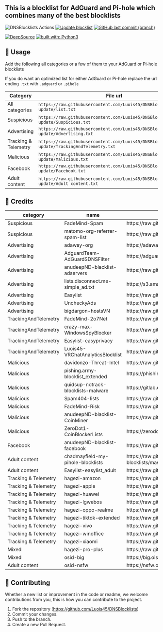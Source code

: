 ## This is a blocklist for AdGuard and Pi-hole which combines many of the best blocklists

![DNSBlocklists Actions](https://api.meercode.io/badge/Luois45/DNSBlocklists?type=ci-score&lastDay=14)
[![Update blocklist](https://github.com/Luois45/DNSBlocklists/actions/workflows/update-blocklist.yml/badge.svg)](https://github.com/Luois45/DNSBlocklists/actions/workflows/update-blocklist.yml)
[![GitHub last commit (branch)](https://img.shields.io/github/last-commit/Luois45/DNSBlocklists/auto-update?label=Last%20DNS%20blocklist%20update)](https://github.com/Luois45/DNSBlocklists/actions/workflows/update-blocklist.yml)

[![DeepSource](https://deepsource.io/gh/Luois45/DNSBlocklists.svg/?label=active+issues&show_trend=true&token=A9moFT741YyFRfhQ97zeWwKL)](https://deepsource.io/gh/Luois45/DNSBlocklists/?ref=repository-badge)
[![built with: Python3](https://camo.githubusercontent.com/0d9fbff04202da688cc79c5ffe984bd171edf453b2e41e5e56e55202dd5bdbb2/68747470733a2f2f696d672e736869656c64732e696f2f62616467652f6275696c74253230776974682d507974686f6e332d7265642e737667)](https://www.python.org/)

## 📝 Usage
Add the following all categories or a few of them to your AdGuard or Pi-hole blocklists

If you do want an optimized list for either AdGuard or Pi-hole replace the url ending `.txt` with `.adguard` or `.pihole`

Category | File url
--- | ---
All categories | `https://raw.githubusercontent.com/Luois45/DNSBlocklists/auto-update/list.txt`
Suspicious | `https://raw.githubusercontent.com/Luois45/DNSBlocklists/auto-update/Suspicious.txt`
Advertising | `https://raw.githubusercontent.com/Luois45/DNSBlocklists/auto-update/Advertising.txt`
Tracking & Telemetry | `https://raw.githubusercontent.com/Luois45/DNSBlocklists/auto-update/TrackingAndTelemetry.txt`
Malicious | `https://raw.githubusercontent.com/Luois45/DNSBlocklists/auto-update/Malicious.txt`
Facebook | `https://raw.githubusercontent.com/Luois45/DNSBlocklists/auto-update/Facebook.txt`
Adult content | `https://raw.githubusercontent.com/Luois45/DNSBlocklists/auto-update/Adult content.txt`

## 🌟 Credits
<!-- MARKDOWN-AUTO-DOCS:START (JSON_TO_HTML_TABLE:src=./lists.json) -->
<table class="JSON-TO-HTML-TABLE"><thead><tr><th class="category-th">category</th><th class="name-th">name</th><th class="url-th">url</th><th class="site-url-th">site_url</th><th class="license-th">license</th></tr></thead><tbody ><tr ><td class="category-td td_text">Suspicious</td><td class="name-td td_text">FadeMind-Spam</td><td class="url-td td_text">https://raw.githubusercontent.com/FadeMind/hosts.extras/master/add.Spam/hosts</td><td class="site-url-td td_text">https://github.com/FadeMind/hosts.extras</td><td class="license-td td_text">GPLv3+</td></tr>
<tr ><td class="category-td td_text">Suspicious</td><td class="name-td td_text">matomo-org-referrer-spam-list</td><td class="url-td td_text">https://raw.githubusercontent.com/matomo-org/referrer-spam-blacklist/master/spammers.txt</td><td class="site-url-td td_text">https://github.com/matomo-org/referrer-spam-list</td><td class="license-td td_text">PDM</td></tr>
<tr ><td class="category-td td_text">Advertising</td><td class="name-td td_text">adaway-org</td><td class="url-td td_text">https://adaway.org/hosts.txt</td><td class="site-url-td td_text">https://adaway.org/</td><td class="license-td td_text">undefined</td></tr>
<tr ><td class="category-td td_text">Advertising</td><td class="name-td td_text">AdguardTeam-AdGuardSDNSFilter</td><td class="url-td td_text">https://adguardteam.github.io/AdGuardSDNSFilter/Filters/filter.txt</td><td class="site-url-td td_text">https://github.com/AdguardTeam/AdGuardSDNSFilter</td><td class="license-td td_text">GPLv3</td></tr>
<tr ><td class="category-td td_text">Advertising</td><td class="name-td td_text">anudeepND-blacklist-adservers</td><td class="url-td td_text">https://raw.githubusercontent.com/anudeepND/blacklist/master/adservers.txt</td><td class="site-url-td td_text">https://github.com/anudeepND/blacklist</td><td class="license-td td_text">MIT</td></tr>
<tr ><td class="category-td td_text">Advertising</td><td class="name-td td_text">lists.disconnect.me-simple_ad.txt</td><td class="url-td td_text">https://s3.amazonaws.com/lists.disconnect.me/simple_ad.txt</td><td class="site-url-td td_text">https://disconnect.me/</td><td class="license-td td_text">undefined</td></tr>
<tr ><td class="category-td td_text">Advertising</td><td class="name-td td_text">Easylist</td><td class="url-td td_text">https://raw.githubusercontent.com/easylist/easylist/master/easylist/easylist_adservers.txt</td><td class="site-url-td td_text">https://easylist.to/</td><td class="license-td td_text">GPLv3</td></tr>
<tr ><td class="category-td td_text">Advertising</td><td class="name-td td_text">UncheckyAds</td><td class="url-td td_text">https://raw.githubusercontent.com/FadeMind/hosts.extras/master/UncheckyAds/hosts</td><td class="site-url-td td_text">https://unchecky.com/</td><td class="license-td td_text">MIT</td></tr>
<tr ><td class="category-td td_text">Advertising</td><td class="name-td td_text">bigdargon-hostsVN</td><td class="url-td td_text">https://raw.githubusercontent.com/bigdargon/hostsVN/master/hosts</td><td class="site-url-td td_text">https://github.com/bigdargon/hostsVN</td><td class="license-td td_text">MIT</td></tr>
<tr ><td class="category-td td_text">TrackingAndTelemetry</td><td class="name-td td_text">FadeMind-2o7Net</td><td class="url-td td_text">https://raw.githubusercontent.com/FadeMind/hosts.extras/master/add.2o7Net/hosts</td><td class="site-url-td td_text">http://hostsfile.org/hosts.html</td><td class="license-td td_text">GPLv3+</td></tr>
<tr ><td class="category-td td_text">TrackingAndTelemetry</td><td class="name-td td_text">crazy-max-WindowsSpyBlocker</td><td class="url-td td_text">https://raw.githubusercontent.com/crazy-max/WindowsSpyBlocker/master/data/hosts/spy.txt</td><td class="site-url-td td_text">https://github.com/crazy-max/WindowsSpyBlocker</td><td class="license-td td_text">MIT</td></tr>
<tr ><td class="category-td td_text">TrackingAndTelemetry</td><td class="name-td td_text">Easylist-easyprivacy</td><td class="url-td td_text">https://raw.githubusercontent.com/easylist/easylist/master/easyprivacy/easyprivacy_trackingservers.txt</td><td class="site-url-td td_text">https://easylist.to/</td><td class="license-td td_text">GPLv3</td></tr>
<tr ><td class="category-td td_text">TrackingAndTelemetry</td><td class="name-td td_text">Luois45-VRChatAnalyticsBlocklist</td><td class="url-td td_text">https://raw.githubusercontent.com/Luois45/VRChatAnalyticsBlocklist/master/hosts.txt</td><td class="site-url-td td_text">https://github.com/Luois45/VRChatAnalyticsBlocklist</td><td class="license-td td_text">AGPL</td></tr>
<tr ><td class="category-td td_text">Malicious</td><td class="name-td td_text">davidonzo-Threat-Intel</td><td class="url-td td_text">https://raw.githubusercontent.com/davidonzo/Threat-Intel/master/lists/latestdomains.txt</td><td class="site-url-td td_text">https://github.com/davidonzo/Threat-Intel</td><td class="license-td td_text">MIT</td></tr>
<tr ><td class="category-td td_text">Malicious</td><td class="name-td td_text">pishing.army-blocklist_extended</td><td class="url-td td_text">https://phishing.army/download/phishing_army_blocklist_extended.txt</td><td class="site-url-td td_text">https://phishing.army/</td><td class="license-td td_text">CC BY-NC 4.0</td></tr>
<tr ><td class="category-td td_text">Malicious</td><td class="name-td td_text">quidsup-notrack-blocklists-malware</td><td class="url-td td_text">https://gitlab.com/quidsup/notrack-blocklists/raw/master/notrack-malware.txt</td><td class="site-url-td td_text">https://gitlab.com/quidsup/notrack-blocklists</td><td class="license-td td_text">GPLv3</td></tr>
<tr ><td class="category-td td_text">Malicious</td><td class="name-td td_text">Spam404-lists</td><td class="url-td td_text">https://raw.githubusercontent.com/Spam404/lists/master/main-blacklist.txt</td><td class="site-url-td td_text">https://github.com/Spam404/lists</td><td class="license-td td_text">undefined</td></tr>
<tr ><td class="category-td td_text">Malicious</td><td class="name-td td_text">FadeMind-Risk</td><td class="url-td td_text">https://raw.githubusercontent.com/FadeMind/hosts.extras/master/add.Risk/hosts</td><td class="site-url-td td_text">http://hostsfile.org/hosts.html</td><td class="license-td td_text">GPLv3+</td></tr>
<tr ><td class="category-td td_text">Malicious</td><td class="name-td td_text">anudeepND-blacklist-CoinMiner</td><td class="url-td td_text">https://raw.githubusercontent.com/anudeepND/blacklist/master/CoinMiner.txt</td><td class="site-url-td td_text">https://github.com/anudeepND/blacklist</td><td class="license-td td_text">MIT</td></tr>
<tr ><td class="category-td td_text">Malicious</td><td class="name-td td_text">ZeroDot1-CoinBlockerLists</td><td class="url-td td_text">https://zerodot1.gitlab.io/CoinBlockerLists/hosts_browser</td><td class="site-url-td td_text">https://gitlab.com/ZeroDot1/CoinBlockerLists</td><td class="license-td td_text">GPLv3</td></tr>
<tr ><td class="category-td td_text">Facebook</td><td class="name-td td_text">anudeepND-blacklist-facebook</td><td class="url-td td_text">https://raw.githubusercontent.com/anudeepND/blacklist/master/facebook.txt</td><td class="site-url-td td_text">https://github.com/anudeepND/blacklist</td><td class="license-td td_text">MIT</td></tr>
<tr ><td class="category-td td_text">Adult content</td><td class="name-td td_text">chadmayfield-my-pihole-blocklists</td><td class="url-td td_text">https://raw.githubusercontent.com/chadmayfield/my-pihole-blocklists/master/lists/pi_blocklist_porn_top1m.list</td><td class="site-url-td td_text">https://github.com/chadmayfield/my-pihole-blocklists</td><td class="license-td td_text">GPLv3</td></tr>
<tr ><td class="category-td td_text">Adult content</td><td class="name-td td_text">Easylist-easylist_adult</td><td class="url-td td_text">https://raw.githubusercontent.com/easylist/easylist/master/easylist_adult/adult_adservers.txt</td><td class="site-url-td td_text">https://easylist.to/</td><td class="license-td td_text">GPLv3</td></tr>
<tr ><td class="category-td td_text">Tracking & Telemetry</td><td class="name-td td_text">hagezi-amazon</td><td class="url-td td_text">https://raw.githubusercontent.com/hagezi/dns-blocklists/main/domains/native.amazon.txt</td><td class="site-url-td td_text">undefined</td><td class="license-td td_text">GPLv3</td></tr>
<tr ><td class="category-td td_text">Tracking & Telemetry</td><td class="name-td td_text">hagezi-apple</td><td class="url-td td_text">https://raw.githubusercontent.com/hagezi/dns-blocklists/main/domains/native.apple.txt</td><td class="site-url-td td_text">undefined</td><td class="license-td td_text">GPLv3</td></tr>
<tr ><td class="category-td td_text">Tracking & Telemetry</td><td class="name-td td_text">hagezi-huawei</td><td class="url-td td_text">https://raw.githubusercontent.com/hagezi/dns-blocklists/main/domains/native.huawei.txt</td><td class="site-url-td td_text">undefined</td><td class="license-td td_text">GPLv3</td></tr>
<tr ><td class="category-td td_text">Tracking & Telemetry</td><td class="name-td td_text">hagezi-lgwebos</td><td class="url-td td_text">https://raw.githubusercontent.com/hagezi/dns-blocklists/main/domains/native.lgwebos.txt</td><td class="site-url-td td_text">undefined</td><td class="license-td td_text">GPLv3</td></tr>
<tr ><td class="category-td td_text">Tracking & Telemetry</td><td class="name-td td_text">hagezi-oppo-realme</td><td class="url-td td_text">https://raw.githubusercontent.com/hagezi/dns-blocklists/main/domains/native.oppo-realme.txt</td><td class="site-url-td td_text">undefined</td><td class="license-td td_text">GPLv3</td></tr>
<tr ><td class="category-td td_text">Tracking & Telemetry</td><td class="name-td td_text">hagezi-tiktok-extended</td><td class="url-td td_text">https://raw.githubusercontent.com/hagezi/dns-blocklists/main/domains/native.tiktok.extended.txt</td><td class="site-url-td td_text">undefined</td><td class="license-td td_text">GPLv3</td></tr>
<tr ><td class="category-td td_text">Tracking & Telemetry</td><td class="name-td td_text">hagezi-vivo</td><td class="url-td td_text">https://raw.githubusercontent.com/hagezi/dns-blocklists/main/domains/native.vivo.txt</td><td class="site-url-td td_text">undefined</td><td class="license-td td_text">GPLv3</td></tr>
<tr ><td class="category-td td_text">Tracking & Telemetry</td><td class="name-td td_text">hagezi-winoffice</td><td class="url-td td_text">https://raw.githubusercontent.com/hagezi/dns-blocklists/main/domains/native.winoffice.txt</td><td class="site-url-td td_text">undefined</td><td class="license-td td_text">GPLv3</td></tr>
<tr ><td class="category-td td_text">Tracking & Telemetry</td><td class="name-td td_text">hagezi-xiaomi</td><td class="url-td td_text">https://raw.githubusercontent.com/hagezi/dns-blocklists/main/domains/native.xiaomi.txt</td><td class="site-url-td td_text">undefined</td><td class="license-td td_text">GPLv3</td></tr>
<tr ><td class="category-td td_text">Mixed</td><td class="name-td td_text">hagezi-pro-plus</td><td class="url-td td_text">https://raw.githubusercontent.com/hagezi/dns-blocklists/main/domains/pro.plus.txt</td><td class="site-url-td td_text">undefined</td><td class="license-td td_text">GPLv3</td></tr>
<tr ><td class="category-td td_text">Mixed</td><td class="name-td td_text">osid-big</td><td class="url-td td_text">https://big.oisd.nl</td><td class="site-url-td td_text">undefined</td><td class="license-td td_text">GPLv3</td></tr>
<tr ><td class="category-td td_text">Adult content</td><td class="name-td td_text">osid-nsfw</td><td class="url-td td_text">https://nsfw.oisd.nl</td><td class="site-url-td td_text">undefined</td><td class="license-td td_text">GPLv3</td></tr></tbody></table>
<!-- MARKDOWN-AUTO-DOCS:END -->

## 🤝 Contributing
Whether a new list or improvement in the code or readme, we welcome contributions from you, this is how you can contribute to the project.

1. Fork the repository (<https://github.com/Luois45/DNSBlocklists>)
2. Commit your changes.
3. Push to the branch.
4. Create a new Pull Request.
